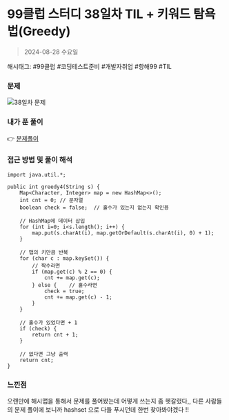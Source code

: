 # 99클럽 스터디 38일차 TIL + 키워드 탐욕법(Greedy)
> 2024-08-28 수요일

해시태그: #99클럽 #코딩테스트준비 #개발자취업 #항해99 #TIL

### 문제
![38일차 문제](https://github.com/user-attachments/assets/f3c97512-b478-4539-9051-5b088e99576d)

### 내가 푼 풀이
👉 [문제풀이](https://github.com/subbangE/codingTest-study/blob/master/src/day_38/greedy4.java)

### 접근 방법 및 풀이 해석
```
import java.util.*;

public int greedy4(String s) {
    Map<Character, Integer> map = new HashMap<>();
    int cnt = 0; // 문자열
    boolean check = false;  // 홀수가 있는지 없는지 확인용

    // HashMap에 데이터 삽입
    for (int i=0; i<s.length(); i++) {
        map.put(s.charAt(i), map.getOrDefault(s.charAt(i), 0) + 1);
    }

    // 맵의 키만큼 반복
    for (char c : map.keySet()) {
        // 짝수라면
        if (map.get(c) % 2 == 0) {
            cnt += map.get(c);
        } else {    // 홀수라면
            check = true;
            cnt += map.get(c) - 1;
        }
    }

    // 홀수가 있었다면 + 1
    if (check) {
        return cnt + 1;
    }

    // 없다면 그냥 출력
    return cnt;
}
```

### 느낀점
오랜만에 해시맵을 통해서 문제를 풀어봤는데 어떻게 쓰는지 좀 헷갈렸다,, 다른 사람들의 문제 풀이에 보니까 hashset 으로 다들 푸시던데 한번 찾아봐야겠다 !!
